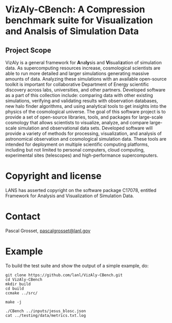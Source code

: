 # VizAly-CBench: A Compression benchmark suite for Visualization and Analsis of Simulation Data

## Project Scope
VizAly is a general framework for **A**na**ly**sis and **Vi**suali**z**ation of simulation data. As supercomputing resources increase, cosmological scientists are able to run more detailed and larger simulations generating massive amounts of data. Analyzing these simulations with an available open-source toolkit is important for collaborative Department of Energy scientific discovery across labs, universities, and other partners. Developed software as a part of this collection include: comparing data with other existing simulations, verifying and validating results with observation databases, new halo finder algorithms, and using analytical tools to get insights into the physics of the cosmological universe. The goal of this software project is to provide a set of open-source libraries, tools, and packages for large-scale cosmology that allows scientists to visualize, analyze, and compare large-scale simulation and observational data sets. Developed software will provide a variety of methods for processing, visualization, and analysis of astronomical observation and cosmological simulation data. These tools are intended for deployment on multiple scientific computing platforms, including but not limited to personal computers, cloud computing, experimental sites (telescopes) and high-performance supercomputers.

# Copyright and license
LANS has asserted copyright on the software package C17078, entitled Framework for Analysis and Visualization of Simulation Data.   

# Contact
Pascal Grosset, pascalgrosset@lanl.gov

# Example

To build the test suite and show the output of a simple example, do:
```
git clone https://github.com/lanl/VizAly-CBench.git
cd VizAly-CBench
mkdir build
cd build
ccmake ../src/

make -j

./CBench ../inputs/jesus_blosc.json
cat ../testing/data/metrics.txt.log
```
